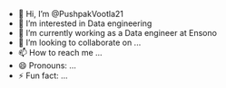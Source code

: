 - 👋 Hi, I’m @PushpakVootla21
- 👀 I’m interested in Data engineering 
- 🌱 I’m currently working as a Data engineer at Ensono
- 💞️ I’m looking to collaborate on ...
- 📫 How to reach me ...
- 😄 Pronouns: ...
- ⚡ Fun fact: ...


